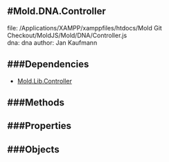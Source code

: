 
#Mold.DNA.Controller
---------------------------------------

file: /Applications/XAMPP/xamppfiles/htdocs/Mold Git Checkout/MoldJS/Mold/DNA/Controller.js  
dna: dna
author: Jan Kaufmann

	




###Dependencies
--------------

* [Mold.Lib.Controller](../../Mold/Lib/Controller.md) 



   
###Methods
--------------

   
###Properties
-------------

   
###Objects
------------


		
